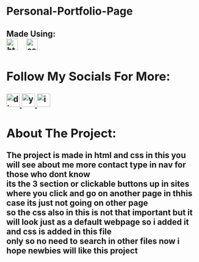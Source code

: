 # Personal-Portfolio-Page
<h2 align="left"> Made Using:
<div align="left">
   <img src="https://cdn.jsdelivr.net/gh/devicons/devicon/icons/html5/html5-original.svg" height="30" alt="html5 logo"  />
  <img width="12" />
   <img src="https://cdn.jsdelivr.net/gh/devicons/devicon/icons/css3/css3-original.svg" height="30" alt="css3 logo"  />
  <img width="12" />
  <div/>
<h2 align="left"> Follow My Socials For More: </h2>
<div align = "left">
<a href = "https://discord.gg/teamcyl" target = "_blank" >
  <img src="https://img.shields.io/static/v1?message=Discord&logo=discord&label=&color=7289DA&logoColor=white&labelColor=&style=for-the-badge" height="35" alt="discord logo"  />
</a>
  <a href="https://www.youtube.com/@noobsenapati" target="_blank">
    <img src="https://img.shields.io/static/v1?message=Youtube&logo=youtube&label=&color=FF0000&logoColor=white&labelColor=&style=for-the-badge" height="35" alt="youtube logo"  />
  </a>
   <a href="https://www.instagram.com/ronit_2810" target="_blank">
    <img src="https://img.shields.io/static/v1?message=Instagram&logo=instagram&label=&color=E4405F&logoColor=white&labelColor=&style=for-the-badge" height="35" alt="instagram logo"  />
  </a>
  <div align = "left">
    <h2>About The Project: </h2>
    <p>
     The project is made in html and css in this you will see about me more contact type in nav for those who dont know <br>
    its the 3 section or clickable buttons up in sites where you click and go on another page in thhis case its just not going on other page <br>
    so the css also in this is not that important but it will look just as a default webpage so i added it and css is added in this file <br>
      only so no need to search in other files now i hope newbies will like this project
    </p>
  </div>

